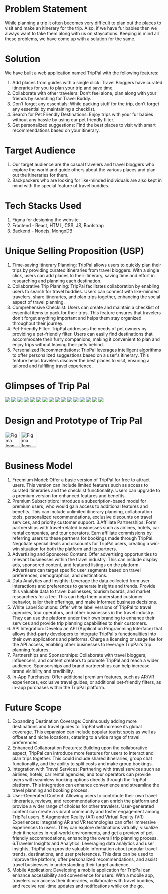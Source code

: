 # Problem Statement
While planning a trip it often becomes very difficult to plan out the places to visit and make an itinerary for the trip. Also, if we have fur babies then we always want to take them along with us on staycations. Keeping in mind all these problems, we have come up with a solution for the same.

# Solution
We have built a web application named TripPal with the following features:
1. Add places from guides with a single click: Travel Bloggers have curated itineraries for you to plan your trip and save time.
2. Collaborate with other travelers: Don’t feel alone, plan along with your friends by searching for Travel Buddy.
3. Don’t forget any essentials: While packing stuff for the trip, don’t forget any essential by maintaining a checklist.
4. Search for Pet Friendly Destinations: Enjoy trips with your fur babies without any hassle by using our pet friendly filter.
5. Get personalized suggestions: Find the best places to visit with smart recommendations based on your itinerary.

# Target Audience
1. Our target audience are the casual travelers and travel bloggers who explore the world and guide others about the various places and plan out the itineraries for them. 
2. Backpackers who are looking for like-minded individuals are also kept in mind with the special feature of travel buddies.

# Tech Stacks Used
1. Figma for designing the website.
2. Frontend - React, HTML, CSS, JS, Bootstrap
3. Backend - Nodejs, MongoDB

# Unique Selling Proposition (USP)
1. Time-saving Itinerary Planning: TripPal allows users to quickly plan their trips by providing curated itineraries from travel bloggers. With a single click, users can add places to their itinerary, saving time and effort in researching and planning each destination.
2. Collaborative Trip Planning: TripPal facilitates collaboration by enabling users to search for travel buddies. Users can connect with like-minded travelers, share itineraries, and plan trips together, enhancing the social aspect of travel planning.
3. Comprehensive Checklist: Users can create and maintain a checklist of essential items to pack for their trips. This feature ensures that travelers don't forget anything important and helps them stay organized throughout their journey.
4. Pet-Friendly Filter: TripPal addresses the needs of pet owners by providing a pet-friendly filter. Users can easily find destinations that accommodate their furry companions, making it convenient to plan and enjoy trips without leaving their pets behind.
5. Personalized Recommendations: TripPal leverages intelligent algorithms to offer personalized suggestions based on a user's itinerary. This feature helps travelers discover the best places to visit, ensuring a tailored and fulfilling travel experience.

# Glimpses of Trip Pal

<img src ="https://github.com/Namya13Jain/WaffleHacks/assets/100767035/f7de730d-97e2-410a-81c9-122ab8a123df">
<img src ="https://github.com/Namya13Jain/WaffleHacks/assets/100767035/99a2617b-88b9-45b0-9948-1436b978d8a6">
<img src ="https://github.com/Namya13Jain/WaffleHacks/assets/100767035/6e772899-c5cd-4004-80b3-fccacde720a4">
<img src ="https://github.com/Namya13Jain/WaffleHacks/assets/100767035/23181185-5471-4d3c-a36f-3d3fa38ce40a">
<img src ="https://github.com/Namya13Jain/WaffleHacks/assets/100767035/f84e8604-6bfb-4ff3-9bbc-1484a7ae02ec">
<img src ="https://github.com/Namya13Jain/WaffleHacks/assets/100767035/db288da0-18ac-4587-9975-eb05a3a12b60">
<img src ="https://github.com/Namya13Jain/WaffleHacks/assets/100767035/36aa99a1-b353-4b32-ba85-779c2671bbcb">
<img src ="https://github.com/Namya13Jain/WaffleHacks/assets/100767035/2689df46-2a41-4033-9c71-9e14fd85b83c">
<img src ="https://github.com/Namya13Jain/WaffleHacks/assets/100767035/a36efbf5-a508-4f22-896e-3761179db72f">
<img src ="https://github.com/Namya13Jain/WaffleHacks/assets/100767035/fa754fe6-b241-4167-b805-2e41cc2fd003">
<img src ="https://github.com/Namya13Jain/WaffleHacks/assets/100767035/f6dfc81c-4f3e-4417-a2d8-41922cacc689">
<img src ="https://github.com/Namya13Jain/WaffleHacks/assets/100767035/d2d96b2f-2cf2-42d3-8bf2-564f83571215">
<img src ="https://github.com/Namya13Jain/WaffleHacks/assets/100767035/9d5d1536-ca4f-4099-8ca4-ea6a199fcec1">
<img src = "https://github.com/Namya13Jain/WaffleHacks/assets/100767035/c04521cc-6d92-47d1-9ae3-cda12522db8f">
<img src = "https://github.com/Namya13Jain/WaffleHacks/assets/100767035/a129c7b0-87cd-4a13-9c22-b9a8a649d210">
<img src = "https://github.com/Namya13Jain/WaffleHacks/assets/100767035/d8d33e68-a075-4f39-82e9-514d9bc0b8d3">

# Design and Prototype of Trip Pal
<a href="https://www.figma.com/file/X9bYYTwlVUKbFusowCEDYm/TripPal?type=design&node-id=0%3A1&mode=design&t=5syyFbPZOZno1vvs-1" target="_blank">
  <img src="https://img.icons8.com/color/48/000000/figma--v1.png" alt="Figma Icon" width="48" height="48">
</a>

<a href="https://www.figma.com/proto/X9bYYTwlVUKbFusowCEDYm/TripPal?type=design&node-id=1-2790&scaling=scale-down&page-id=0%3A1&starting-point-node-id=1%3A2790&mode=design" target="_blank">
  <img src="https://img.icons8.com/color/48/000000/figma--v1.png" alt="Figma Icon" width="48" height="48">
</a>

# Business Model
1. Freemium Model: Offer a basic version of TripPal for free to attract users. This version can include limited features such as access to curated itineraries and the checklist functionality. Users can upgrade to a premium version for enhanced features and benefits.
2. Premium Subscription: Introduce a subscription-based model for premium users, who would gain access to additional features and benefits. This can include unlimited itinerary planning, collaboration tools, personalized recommendations, exclusive discounts on travel services, and priority customer support.
3.Affiliate Partnerships: Form partnerships with travel-related businesses such as airlines, hotels, car rental companies, and tour operators. Earn affiliate commissions by referring users to these partners for bookings made through TripPal. Negotiate special deals and discounts for TripPal users, creating a win-win situation for both the platform and its partners.
4. Advertising and Sponsored Content: Offer advertising opportunities to relevant businesses within the travel industry. This can include display ads, sponsored content, and featured listings on the platform. Advertisers can target specific user segments based on travel preferences, demographics, and destinations.
5. Data Analytics and Insights: Leverage the data collected from user interactions and preferences to generate insights and trends. Provide this valuable data to travel businesses, tourism boards, and market researchers for a fee. This can help them understand customer behavior, tailor their offerings, and make informed business decisions.
6. White Label Solutions: Offer white label versions of TripPal to travel agencies, tour operators, and other businesses in the travel industry. They can use the platform under their own branding to enhance their services and provide trip planning capabilities to their customers.
7. API Integration: Develop an API (Application Programming Interface) that allows third-party developers to integrate TripPal's functionalities into their own applications and platforms. Charge a licensing or usage fee for the API access, enabling other businesses to leverage TripPal's trip planning features.
8. Partnerships and Sponsorships: Collaborate with travel bloggers, influencers, and content creators to promote TripPal and reach a wider audience. Sponsorships and brand partnerships can help increase brand visibility and credibility.
9. In-App Purchases: Offer additional premium features, such as AR/VR experiences, exclusive travel guides, or additional pet-friendly filters, as in-app purchases within the TripPal platform.

# Future Scope

1. Expanding Destination Coverage: Continuously adding more destinations and travel guides to TripPal will increase its global coverage. This expansion can include popular tourist spots as well as offbeat and niche locations, catering to a wide range of travel preferences.
2. Enhanced Collaboration Features: Building upon the collaborative aspect, TripPal can introduce more features for users to interact and plan trips together. This could include shared itineraries, group chat functionality, and the ability to split costs and make group bookings.
3. Integration with Travel Services: Partnering with travel services such as airlines, hotels, car rental agencies, and tour operators can provide users with seamless booking options directly through the TripPal platform. This integration can enhance convenience and streamline the travel planning and booking process.
4. User-Generated Content: Allowing users to contribute their own travel itineraries, reviews, and recommendations can enrich the platform and provide a wider range of choices for other travelers. User-generated content can create a vibrant community and foster engagement among TripPal users.
5.Augmented Reality (AR) and Virtual Reality (VR) Experiences: Integrating AR and VR technologies can offer immersive experiences to users. They can explore destinations virtually, visualize their itineraries in real-world environments, and get a preview of pet-friendly accommodations, enhancing the overall trip planning process.
6.Traveler Insights and Analytics: Leveraging data analytics and user insights, TripPal can provide valuable information about popular travel trends, destinations, and user preferences. This data can be used to improve the platform, offer personalized recommendations, and assist travel businesses in understanding their target audience.
7. Mobile Application: Developing a mobile application for TripPal can enhance accessibility and convenience for users. With a mobile app, travelers can access their itineraries, collaborate with travel buddies, and receive real-time updates and notifications while on the go.


